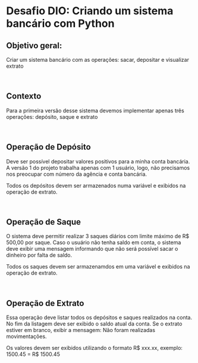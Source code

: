 # Desafio DIO: Criando um sistema bancário com Python

## Objetivo geral:

Criar um sistema bancário com as operações: sacar, depositar e visualizar extrato

<br>

## Contexto

Para a primeira versão desse sistema devemos implementar apenas três operações: depósito, saque e extrato

<br>

## Operação de Depósito

Deve ser possível depositar valores positivos para a minha conta bancária. A versão 1 do projeto trabalha apenas com 1 usuário, logo, não precisamos nos preocupar com número da agência e conta bancária.

Todos os depósitos devem ser armazenados numa variável e exibidos na operação de extrato.

<br>

## Operação de Saque

O sistema deve permitir realizar 3 saques diários com limite máximo de R$ 500,00 por saque. Caso o usuário não tenha saldo em conta, o sistema deve exibir uma mensagem informando que não será possível sacar o dinheiro por falta de saldo.

Todos os saques devem ser armazenamdos em uma variável e exibidos na operação de extrato.

<br>

## Operação de Extrato

Essa operação deve listar todos os depósitos e saques realizados na conta. No fim da listagem deve ser exibido o saldo atual da conta. Se o extrato estiver em branco, exibir a mensagem: Não foram realizadas movimentações.

Os valores devem ser exibidos utilizando o formato R$ xxx.xx, exemplo: 1500.45 = R$ 1500.45
